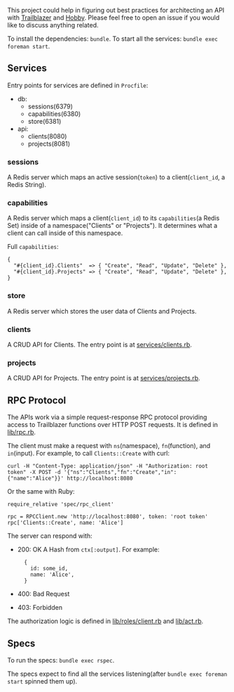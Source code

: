 This project could help in figuring out best practices for architecting
an API with [Trailblazer][trailblazer] and [Hobby][hobby].
Please feel free to open an issue if you would like to discuss
anything related.

To install the dependencies: `bundle`.
To start all the services: `bundle exec foreman start`.

## Services

Entry points for services are defined in `Procfile`:

  - db:
    - sessions(6379)
    - capabilities(6380)
    - store(6381)
  - api:
    - clients(8080)
    - projects(8081)


### sessions

A Redis server which maps an active session(`token`) to
a client(`client_id`, a Redis String).


### capabilities

A Redis server which maps a client(`client_id`) to
its `capabilities`(a Redis Set)
inside of a namespace("Clients" or "Projects").
It determines what a client can call inside of this namespace.

Full `capabilities`:

    {
      "#{client_id}.Clients"  => { "Create", "Read", "Update", "Delete" },
      "#{client_id}.Projects" => { "Create", "Read", "Update", "Delete" },
    }

### store

A Redis server which stores the user data of Clients and Projects.

### clients

A CRUD API for Clients. The entry point is at [services/clients.rb](services/clients.rb).

### projects

A CRUD API for Projects. The entry point is at [services/projects.rb](services/projects.rb).


## RPC Protocol

The APIs work via a simple request-response RPC protocol providing access to
Trailblazer functions over HTTP POST requests.
It is defined in [lib/rpc.rb](lib/rpc.rb).

The client must make a request with `ns`(namespace), `fn`(function), and `in`(input).
For example, to call `Clients::Create` with curl:

    curl -H "Content-Type: application/json" -H "Authorization: root token" -X POST -d '{"ns":"Clients","fn":"Create","in":{"name":"Alice"}}' http://localhost:8080

Or the same with Ruby:

```
require_relative 'spec/rpc_client'

rpc = RPCClient.new 'http://localhost:8080', token: 'root token'
rpc['Clients::Create', name: 'Alice']
```

The server can respond with:
  - 200: OK
      A Hash from `ctx[:output]`. For example:
          
          {
            id: some_id,
            name: 'Alice',
          }

  - 400: Bad Request
  - 403: Forbidden

The authorization logic is defined in [lib/roles/client.rb](lib/roles/client.rb) and [lib/act.rb](lib/act.rb).

## Specs

To run the specs: `bundle exec rspec`.

The specs expect to find all the services listening(after `bundle exec foreman start` spinned them up).

[trailblazer]: https://trailblazer.to
[hobby]: https://github.com/ch1c0t/hobby
